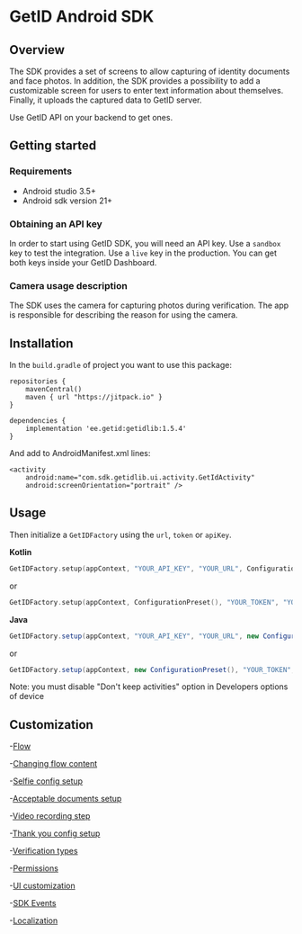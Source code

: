 # GetID Android SDK

## Overview

The SDK provides a set of screens to allow capturing of identity documents and face photos. In addition, the SDK provides a possibility to add a customizable screen for users to enter text information about themselves. Finally, it uploads the captured data to GetID server.

 Use GetID API on your backend to get ones.

## Getting started

### Requirements

- Android studio 3.5+
- Android sdk version 21+

### Obtaining an API key

In order to start using GetID SDK, you will need an API key. Use a `sandbox` key to test the integration. Use a `live` key in the production. You can get both keys inside your GetID Dashboard.

### Camera usage description

The SDK uses the camera for capturing photos during verification. The app is responsible for describing the reason for using the camera.

## Installation

In the `build.gradle` of project you want to use this package:

```
repositories {
    mavenCentral()
    maven { url "https://jitpack.io" }
}

dependencies {
    implementation 'ee.getid:getidlib:1.5.4'
}
```

And add to AndroidManifest.xml lines:

```
<activity
    android:name="com.sdk.getidlib.ui.activity.GetIdActivity"
    android:screenOrientation="portrait" />
```

## Usage

Then initialize a `GetIDFactory` using the `url`, `token` or `apiKey`.

**Kotlin**

```kotlin
GetIDFactory.setup(appContext, "YOUR_API_KEY", "YOUR_URL", ConfigurationPreset())
```
or
```kotlin
GetIDFactory.setup(appContext, ConfigurationPreset(), "YOUR_TOKEN", "YOUR_URL")
```

**Java**

```java
GetIDFactory.setup(appContext, "YOUR_API_KEY", "YOUR_URL", new ConfigurationPreset());
```
or
```java
GetIDFactory.setup(appContext, new ConfigurationPreset(), "YOUR_TOKEN", "YOUR_URL");
```

Note: you must disable "Don't keep activities" option in Developers options of device

## Customization

-[Flow](https://github.com/vvorld/getid-android-sdk/blob/master/documentation/Flow.md)

-[Changing flow content](https://github.com/vvorld/getid-android-sdk/blob/master/documentation/Changing%20flow%20content.md)

-[Selfie config setup](https://github.com/vvorld/getid-android-sdk/blob/master/documentation/Selfie%20config%20setup.md)

-[Acceptable documents setup](https://github.com/vvorld/getid-android-sdk/blob/master/documentation/Acceptable%20documents%20setup.md)

-[Video recording step](https://github.com/vvorld/getid-android-sdk/blob/master/documentation/Video%20recording%20config%20setup.md)

-[Thank you config setup](https://github.com/vvorld/getid-android-sdk/blob/master/documentation/Thank%20you%20config%20setup.md)

-[Verification types](https://github.com/vvorld/getid-android-sdk/blob/master/documentation/Verification%20types.md)

-[Permissions](https://github.com/vvorld/getid-android-sdk/blob/master/documentation/Permissions.md)

-[UI customization](https://github.com/vvorld/getid-android-sdk/blob/master/documentation/UI%20customization.md)

-[SDK Events](https://github.com/vvorld/getid-android-sdk/blob/master/documentation/SDK%20Events.md)

-[Localization](https://github.com/vvorld/getid-android-sdk/blob/master/documentation/Localization.md)
